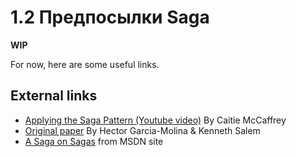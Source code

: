 # 1.2 Предпосылки Saga

**WIP**

For now, here are some useful links.

## External links

* [Applying the Saga Pattern \(Youtube video\)](https://www.youtube.com/watch?v=xDuwrtwYHu8) By Caitie McCaffrey
* [Original paper](http://www.cs.cornell.edu/andru/cs711/2002fa/reading/sagas.pdf) By Hector Garcia-Molina & Kenneth Salem
* [A Saga on Sagas](https://msdn.microsoft.com/en-us/library/jj591569.aspx) from MSDN site

